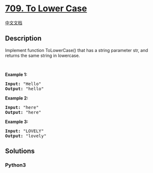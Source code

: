 # [709. To Lower Case](https://leetcode.com/problems/to-lower-case)

[中文文档](/leetcode/0700-0799/0709.To%20Lower%20Case/README.md)

## Description

<p>Implement function ToLowerCase() that has a string parameter str, and returns the same string in lowercase.</p>

<p>&nbsp;</p>

<div>
<p><strong>Example 1:</strong></p>

<pre>
<strong>Input: </strong><span id="example-input-1-1">&quot;Hello&quot;</span>
<strong>Output: </strong><span id="example-output-1">&quot;hello&quot;</span>
</pre>

<div>
<p><strong>Example 2:</strong></p>

<pre>
<strong>Input: </strong><span id="example-input-2-1">&quot;here&quot;</span>
<strong>Output: </strong><span id="example-output-2">&quot;here&quot;</span>
</pre>

<div>
<p><strong>Example 3:</strong></p>

<pre>
<strong>Input: </strong><span id="example-input-3-1">&quot;LOVELY&quot;</span>
<strong>Output: </strong><span id="example-output-3">&quot;lovely&quot;</span>
</pre>
</div>
</div>
</div>

## Solutions

<!-- tabs:start -->

### **Python3**

```python

```

<!-- tabs:end -->
